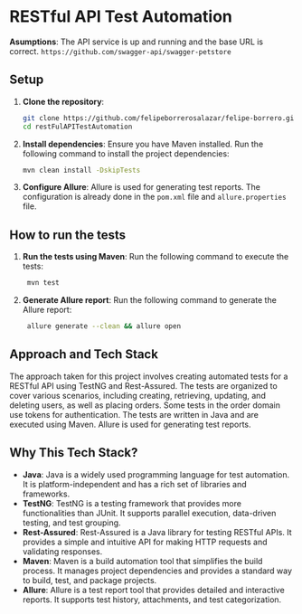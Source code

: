 # RESTful API Test Automation

**Asumptions**: The API service is up and running and the base URL is correct. `https://github.com/swagger-api/swagger-petstore`

## Setup

1. **Clone the repository**:
   ```sh
   git clone https://github.com/felipeborrerosalazar/felipe-borrero.git
   cd restFulAPITestAutomation
    ```
2. **Install dependencies**:  Ensure you have Maven installed. Run the following command to install the project dependencies:
   ```sh
   mvn clean install -DskipTests
   ```
3. **Configure Allure**: Allure is used for generating test reports. The configuration is already done in the `pom.xml` file and `allure.properties` file. 


## How to run the tests

1. **Run the tests using Maven**: Run the following command to execute the tests:
   ```sh
    mvn test
    ```
2. **Generate Allure report**: Run the following command to generate the Allure report:
    ```sh
     allure generate --clean && allure open
     ```
## Approach and Tech Stack
The approach taken for this project involves creating automated tests for a RESTful API using TestNG and Rest-Assured. The tests are organized to cover various scenarios, including creating, retrieving, updating, and deleting users, as well as placing orders. Some tests in the order domain use tokens for authentication. The tests are written in Java and are executed using Maven. Allure is used for generating test reports.

## Why This Tech Stack?
- **Java**: Java is a widely used programming language for test automation. It is platform-independent and has a rich set of libraries and frameworks.
- **TestNG**: TestNG is a testing framework that provides more functionalities than JUnit. It supports parallel execution, data-driven testing, and test grouping.
- **Rest-Assured**: Rest-Assured is a Java library for testing RESTful APIs. It provides a simple and intuitive API for making HTTP requests and validating responses.
- **Maven**: Maven is a build automation tool that simplifies the build process. It manages project dependencies and provides a standard way to build, test, and package projects.
- **Allure**: Allure is a test report tool that provides detailed and interactive reports. It supports test history, attachments, and test categorization.


